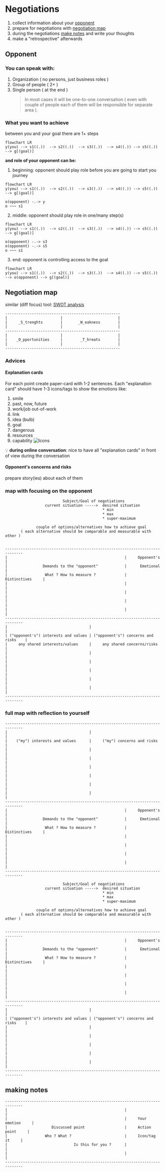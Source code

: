 # Negotiations
1. collect information about your [opponent](#opponent)
2. prepare for negotiations with [negotiation map](#negotiation-map)
3. during the negotiations [make notes](#making-notes) and write your thoughts
4. make a "retrospective" afterwards

## Opponent 
### You can speak with:
1. Organization ( no persons, just business roles )
2. Group of people ( 2+ )
3. Single person ( at the end )
   > In most cases it will be one-to-one conversation ( even with couple of people each of them will be responsible for separate area ).

### **What you want to achieve**
between you and your goal there are 1+ steps
```mermaid
flowchart LR 
y(you) --> s1((.))  --> s2((.))  --> s3((.))  --> s4((.)) --> s5((.)) --> g[(goal)]
```
**and role of your opponent can be:**  
1. beginning: opponent should play role before you are going to start you journey
```mermaid
flowchart LR 
y(you) --> s1((.))  --> s2((.))  --> s3((.))  --> s4((.)) --> s5((.)) --> g[(goal)]

o(opponent) -.-> y
o ~~~ s1
```
2. middle: opponent should play role in one/many step(s)
```mermaid
flowchart LR 
y(you) --> s1((.))  --> s2((.))  --> s3((.))  --> s4((.)) --> s5((.)) --> g[(goal)]

o(opponent) -.-> s3
o(opponent) -.-> s5
o ~~~ s1
```

3. end: opponent is controlling access to the goal
```mermaid
flowchart LR 
y(you) --> s1((.))  --> s2((.))  --> s3((.))  --> s4((.)) --> s5((.)) --> o(opponent) --> g[(goal)]
```

## Negotiation map
similar (diff focus) tool: [SWOT analysis](https://en.wikipedia.org/wiki/SWOT_analysis)
```
----------------------------------------------------
|                        |                         |
|     _S_trenghts        |       _W_eakness        |
|                        |                         |
----------------------------------------------------
|                        |                         |
|    _O_pportunities     |        _T_hreats        |
|                        |                         |
----------------------------------------------------
```


### Advices
#### Explanation cards
For each point create paper-card with 1-2 sentences.
Each "explanation card" should have 1-3 icons/tags to show the emotions like:
1. smile
2. past, now, future
3. work/job out-of-work
4. link
5. idea (bulb)
6. goal
7. dangerous
8. resources
9. capability 
![Icons](https://github.com/user-attachments/assets/f983fb85-70b6-4877-846d-987e86176113)

💡 **during online conversation**: nice to have all "explanation cards" in front of view during the conversation

#### Opponent's concerns and risks 
prepare story(ies) about each of them 


### map with focusing on the opponent 
```
                          Subject/Goal of negotiations
                  current situation ----->  desired situation 
                                            * min
                                            * max 
                                            * super-maximum
              
              couple of options/alternatives how to achieve goal
       ( each alternative should be comparable and measurable with other ) 
                         

------------------------------------------------------------------------------
|                                                     |     Opponent's       |
|                Demands to the "opponent"            |      Emotional       |
|                 What ? How to measure ?             |     Distinctives     |
|                                                     |                      |
|                                                     |                      |
|                                                     |                      |
|                                                     |                      |
------------------------------------------------------------------------------
|                                     |                                      |
| ("opponent's") interests and values | ("opponent's") concerns and risks    |
|     any shared interests/values     |     any shared concerns/risks        |
|                                     |                                      |
|                                     |                                      |
|                                     |                                      |
|                                     |                                      |
|                                     |                                      |
------------------------------------------------------------------------------
```

### full map with reflection to yourself
```
------------------------------------------------------------------------------
|                                     |                                      |
|    ("my") interests and values      |     ("my") concerns and risks        |
|                                     |                                      |
|                                     |                                      |
|                                     |                                      |
|                                     |                                      |
|                                     |                                      |
|                                     |                                      |
------------------------------------------------------------------------------
|                                                     |     Opponent's       |
|                Demands to the "opponent"            |      Emotional       |
|                 What ? How to measure ?             |     Distinctives     |
|                                                     |                      |
|                                                     |                      |
|                                                     |                      |
|                                                     |                      |
------------------------------------------------------------------------------
                                
                          Subject/Goal of negotiations
                  current situation ----->  desired situation 
                                            * min
                                            * max 
                                            * super-maximum
              
              couple of options/alternatives how to achieve goal
       ( each alternative should be comparable and measurable with other ) 
                         

------------------------------------------------------------------------------
|                                                     |     Opponent's       |
|                Demands to the "opponent"            |      Emotional       |
|                 What ? How to measure ?             |     Distinctives     |
|                                                     |                      |
|                                                     |                      |
|                                                     |                      |
|                                                     |                      |
------------------------------------------------------------------------------
|                                     |                                      |
| ("opponent's") interests and values | ("opponent's") concerns and risks    |
|                                     |                                      |
|                                     |                                      |
|                                     |                                      |
|                                     |                                      |
|                                     |                                      |
------------------------------------------------------------------------------
```

## making notes
```
------------------------------------------------------------------------------
|                                                     |                      |
|                                                     |     Your emotion     |
|                    Discussed point                  |     Action point     |
|                 Who ? What ?                        |     Icon/tag  it     |
|                              Is this for you ?      |                      |
|                                                     |                      |
------------------------------------------------------------------------------
```